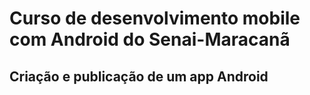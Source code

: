 # Curso de desenvolvimento mobile com Android do Senai-Maracanã

## Criação e publicação de um app Android

